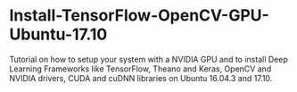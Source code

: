 # Install-TensorFlow-OpenCV-GPU-Ubuntu-17.10
Tutorial on how to setup your system with a NVIDIA GPU and to install Deep Learning Frameworks like TensorFlow, Theano and Keras, OpenCV and NVIDIA drivers, CUDA and cuDNN libraries on Ubuntu 16.04.3 and 17.10.
